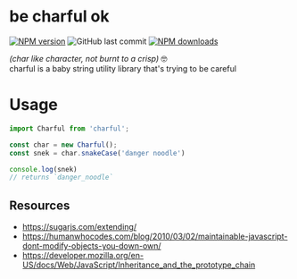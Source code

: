 # be charful ok
[![NPM version](https://img.shields.io/npm/v/aucoeur/charful.svg?style=flat&color=eaff00)](https://www.npmjs.com/package/charful) 
![GitHub last commit](https://img.shields.io/github/last-commit/aucoeur/charful?style=flat)
[![NPM downloads](https://img.shields.io/npm/dt/aucoeur/charful.svg?style=flat)](https://npmjs.org/package/charful)  

*(char like character, not burnt to a crisp)* 🤓  
charful is a baby string utility library that's trying to be careful

# Usage
```js
import Charful from 'charful';

const char = new Charful();
const snek = char.snakeCase('danger noodle')

console.log(snek) 
// returns `danger_noodle`

```

## Resources
- https://sugarjs.com/extending/
- https://humanwhocodes.com/blog/2010/03/02/maintainable-javascript-dont-modify-objects-you-down-own/
- https://developer.mozilla.org/en-US/docs/Web/JavaScript/Inheritance_and_the_prototype_chain
